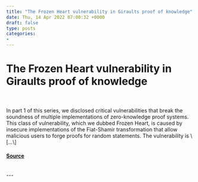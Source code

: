 ```yaml
---
title: "The Frozen Heart vulnerability in Giraults proof of knowledge"
date: Thu, 14 Apr 2022 07:00:32 +0000
draft: false
type: posts
categories: 
- 
---
```

# The Frozen Heart vulnerability in Giraults proof of knowledge

<br/>

<br/>
In part 1 of this series, we disclosed critical vulnerabilities that break the soundness of multiple implementations of zero-knowledge proof systems. This class of vulnerability, which we dubbed Frozen Heart, is caused by insecure implementations of the Fiat-Shamir transformation that allow malicious users to forge proofs for random statements. The vulnerability is \[…\]

#### [Source](https://blog.trailofbits.com/2022/04/14/the-frozen-heart-vulnerability-in-giraults-proof-of-knowledge/)

<br/>
---
